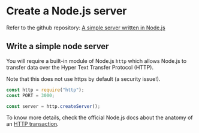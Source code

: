 # Create a Node.js server

Refer to the github repository: [A simple server written in Node.js](https://github.com/thoughtworks-jumpstart/simple-node-server/blob/master/index.js)

## Write a simple node server

You will require a built-in module of Node.js `http` which allows Node.js to transfer data over the Hyper Text Transfer Protocol (HTTP).

Note that this does not use https by default (a security issue!).

```js
const http = require("http");
const PORT = 3000;

const server = http.createServer();
```

To know more details, check the official Node.js docs about the anatomy of an [HTTP transaction](https://nodejs.org/es/docs/guides/anatomy-of-an-http-transaction/).
